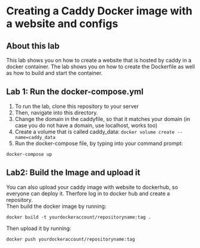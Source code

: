 # Creating a Caddy Docker image with a website and configs
## About this lab
This lab shows you on how to create a website that is hosted by caddy in a docker container.
The lab shows you on how to create the Dockerfile as well as how to build and start the container.

## Lab 1: Run the docker-compose.yml
1. To run the lab, clone this repository to your server
2. Then, navigate into this directory.
3. Change the domain in the caddyfile, so that it matches your domain (in case you do not have a domain, use localhost, works too)
4. Create a volume that is called  caddy_data: `docker volume create --name=caddy_data`
5. Run the docker-compose file, by typing into your command prompt:
```
docker-compose up
```
## Lab2: Build the Image and upload it
You can also upload your caddy image with website to dockerhub, so everyone can deploy it. 
Therfore log in to docker hub and create a repository.  
Then build the docker image by running: 
```
docker build -t yourdockeraccount/repositoryname:tag .
```
Then upload it by running: 
```
docker push yourdockeraccount/repositoryname:tag
```
